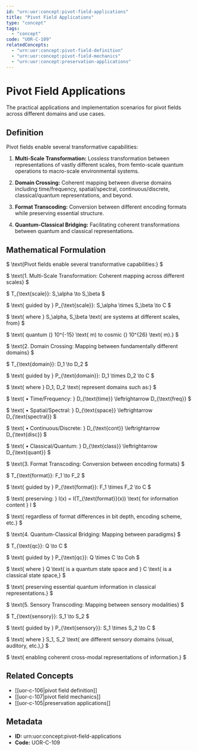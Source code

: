 ```yaml
---
id: "urn:uor:concept:pivot-field-applications"
title: "Pivot Field Applications"
type: "concept"
tags:
  - "concept"
code: "UOR-C-109"
relatedConcepts:
  - "urn:uor:concept:pivot-field-definition"
  - "urn:uor:concept:pivot-field-mechanics"
  - "urn:uor:concept:preservation-applications"
---
```


# Pivot Field Applications

The practical applications and implementation scenarios for pivot fields across different domains and use cases.

## Definition

Pivot fields enable several transformative capabilities:

1. **Multi-Scale Transformation:** Lossless transformation between representations of vastly different scales, from femto-scale quantum operations to macro-scale environmental systems.

2. **Domain Crossing:** Coherent mapping between diverse domains including time/frequency, spatial/spectral, continuous/discrete, classical/quantum representations, and beyond.

3. **Format Transcoding:** Conversion between different encoding formats while preserving essential structure.

4. **Quantum-Classical Bridging:** Facilitating coherent transformations between quantum and classical representations.

## Mathematical Formulation

$
\text{Pivot fields enable several transformative capabilities:}
$

$
\text{1. Multi-Scale Transformation: Coherent mapping across different scales}
$

$
T_{\text{scale}}: S_\alpha \to S_\beta
$

$
\text{   guided by } P_{\text{scale}}: S_\alpha \times S_\beta \to C
$

$
\text{   where } S_\alpha, S_\beta \text{ are systems at different scales, from}
$

$
\text{   quantum (} 10^{-15} \text{ m) to cosmic (} 10^{26} \text{ m).}
$

$
\text{2. Domain Crossing: Mapping between fundamentally different domains}
$

$
T_{\text{domain}}: D_1 \to D_2
$

$
\text{   guided by } P_{\text{domain}}: D_1 \times D_2 \to C
$

$
\text{   where } D_1, D_2 \text{ represent domains such as:}
$

$
\text{   • Time/Frequency: } D_{\text{time}} \leftrightarrow D_{\text{freq}}
$

$
\text{   • Spatial/Spectral: } D_{\text{space}} \leftrightarrow D_{\text{spectral}}
$

$
\text{   • Continuous/Discrete: } D_{\text{cont}} \leftrightarrow D_{\text{disc}}
$

$
\text{   • Classical/Quantum: } D_{\text{class}} \leftrightarrow D_{\text{quant}}
$

$
\text{3. Format Transcoding: Conversion between encoding formats}
$

$
T_{\text{format}}: F_1 \to F_2
$

$
\text{   guided by } P_{\text{format}}: F_1 \times F_2 \to C
$

$
\text{   preserving: } I(x) = I(T_{\text{format}}(x)) \text{ for information content } I
$

$
\text{   regardless of format differences in bit depth, encoding scheme, etc.}
$

$
\text{4. Quantum-Classical Bridging: Mapping between paradigms}
$

$
T_{\text{qc}}: Q \to C
$

$
\text{   guided by } P_{\text{qc}}: Q \times C \to Coh
$

$
\text{   where } Q \text{ is a quantum state space and } C \text{ is a classical state space,}
$

$
\text{   preserving essential quantum information in classical representations.}
$

$
\text{5. Sensory Transcoding: Mapping between sensory modalities}
$

$
T_{\text{sensory}}: S_1 \to S_2
$

$
\text{   guided by } P_{\text{sensory}}: S_1 \times S_2 \to C
$

$
\text{   where } S_1, S_2 \text{ are different sensory domains (visual, auditory, etc.),}
$

$
\text{   enabling coherent cross-modal representations of information.}
$

## Related Concepts

- [[uor-c-106|pivot field definition]]
- [[uor-c-107|pivot field mechanics]]
- [[uor-c-105|preservation applications]]

## Metadata

- **ID:** urn:uor:concept:pivot-field-applications
- **Code:** UOR-C-109

